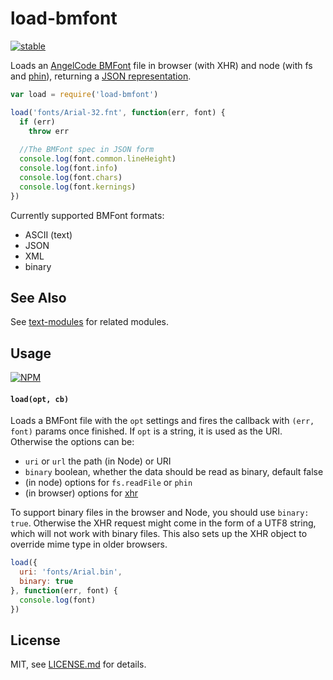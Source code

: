 # load-bmfont

[![stable](http://badges.github.io/stability-badges/dist/stable.svg)](http://github.com/badges/stability-badges)

Loads an [AngelCode BMFont](http://www.angelcode.com/products/bmfont/) file in browser (with XHR) and node (with fs and [phin](https://github.com/ethanent/phin)), returning a [JSON representation](json-spec.md).

```js
var load = require('load-bmfont')

load('fonts/Arial-32.fnt', function(err, font) {
  if (err)
    throw err
  
  //The BMFont spec in JSON form
  console.log(font.common.lineHeight)
  console.log(font.info)
  console.log(font.chars)
  console.log(font.kernings)
})
```

Currently supported BMFont formats:

- ASCII (text)
- JSON
- XML
- binary

## See Also

See [text-modules](https://github.com/mattdesl/text-modules) for related modules.

## Usage

[![NPM](https://nodei.co/npm/load-bmfont.png)](https://www.npmjs.com/package/load-bmfont)

#### `load(opt, cb)`

Loads a BMFont file with the `opt` settings and fires the callback with `(err, font)` params once finished. If `opt` is a string, it is used as the URI. Otherwise the options can be:

- `uri` or `url` the path (in Node) or URI
- `binary` boolean, whether the data should be read as binary, default false
- (in node) options for `fs.readFile` or `phin`
- (in browser) options for [xhr](https://github.com/Raynos/xhr)

To support binary files in the browser and Node, you should use `binary: true`. Otherwise the XHR request might come in the form of a UTF8 string, which will not work with binary files. This also sets up the XHR object to override mime type in older browsers.

```js
load({
  uri: 'fonts/Arial.bin',
  binary: true
}, function(err, font) {
  console.log(font)
})
```

## License

MIT, see [LICENSE.md](http://github.com/Jam3/load-bmfont/blob/master/LICENSE.md) for details.
